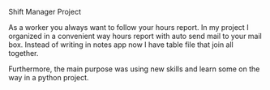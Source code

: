 Shift Manager Project

As a worker you always want to follow your hours report.
In my project I organized in a convenient way hours report with auto send mail to your mail box.
Instead of writing in notes app now I have table file that join all together.

Furthermore, the main purpose was using new skills and learn some on the way in a python project.
